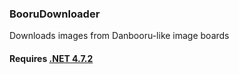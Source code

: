 ### BooruDownloader

Downloads images from Danbooru-like image boards

#### Requires [.NET 4.7.2](https://www.microsoft.com/net/download/dotnet-framework-runtime)
